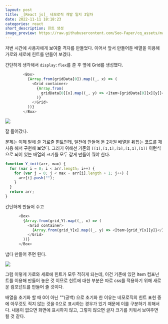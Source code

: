 ```yaml
---
layout: post
title: _[React js]_ 네모로직 개발 일지 3일차 
date: 2022-11-11 18:18:23
categories: react
short_description: 힌트 생성
image_preview: https://raw.githubusercontent.com/Seo-Faper/cq_assets/master/heroes/cos_pr_17_17.png
---
```


저번 시간에 사용자에게 보여줄 격자를 만들었다. 이어서 앞서 만들어둔 배열을 이용해 가로와 세로에 힌트를 만들어 보겠다.

간단하게 생각해서 `display:flex`를 준 후 옆에 Grid를 생성했다.

```js
        <Box>
          {Array.from(gridData[0]).map((_, x) => (
            <Grid container>
              {Array.from(
                gridData[0][x].map((_, y) => <Item>{gridData[0][x][y]}</Item>)
              )}
            </Grid>
          ))}
        </Box>
```
![](https://velog.velcdn.com/images/seo-faper/post/aaf5b601-6cfb-44c2-ad24-96a23a849c76/image.png)

잘 들어갔다.

문제는 이제 밑에 쓸 가로줄 힌트인데, 일전에 만들어 둔 2차원 배열을 뒤집는 코드를 재사용 해서 구현해 보았다. 그러기 위해선 기존의 `[[1],[1,1],[5],[1,1],[1]]` 이런식으로 되어 있는 배열의 크기를 모두 같게 만들어 줘야 한다.



```js
function Y_init(arr, max) {
  for (var i = 0; i < arr.length; i++) {
    for (var j = 0; j < max - arr[i].length + 1; j++) {
      arr[i].push("");
    }
  }
  return arr;
}
```
간단하게 만들어 주고

```js
      <Box>
        {Array.from(grid_Y).map((_, x) => (
          <Grid container>
            {Array.from(grid_Y[x].map((_, y) => <Item>{grid_Y[x][y]}</Item>))}
          </Grid>
        ))}
      </Box>
```
냅다 만들어 주면 된다.

![](https://velog.velcdn.com/images/seo-faper/post/69bbc084-8bee-468a-b94a-45a43a37d074/image.png)

그럼 이렇게 가로와 세로에 힌트가 모두 적히게 되는데, 이건 기존에 있던 Item 컴포넌트를 이용해 만들어 놓은 것 이므로 힌트에 대한 부분은 따로 css를 적용하기 위해 새로운 컴포넌트를 만들어 줄 것이다.

배열을 초기화 할 때 0이 아닌 ""(공백) 으로 초기화 한 이유는 네모로직의 힌트 표현 중에 아무것도 적지 않는 것을 0으로 표시하는 경우가 있기 때문에 이를 구분하기 위해서다. 내용이 없으면 화면에 표시하지 않고, 그렇지 않으면 글자 크기를 키워서 보여주면 될 것 같다. 